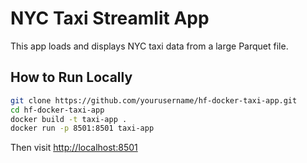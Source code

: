 # NYC Taxi Streamlit App

This app loads and displays NYC taxi data from a large Parquet file.

## How to Run Locally

```bash
git clone https://github.com/yourusername/hf-docker-taxi-app.git
cd hf-docker-taxi-app
docker build -t taxi-app .
docker run -p 8501:8501 taxi-app
```

Then visit [http://localhost:8501](http://localhost:8501)
